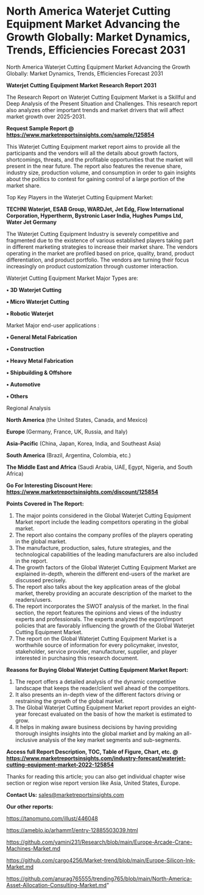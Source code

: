 # North America Waterjet Cutting Equipment Market Advancing the Growth Globally: Market Dynamics, Trends, Efficiencies Forecast 2031
North America Waterjet Cutting Equipment Market Advancing the Growth Globally: Market Dynamics, Trends, Efficiencies Forecast 2031

<strong>Waterjet Cutting Equipment Market Research Report 2031</strong>

The Research Report on Waterjet Cutting Equipment Market is a Skillful and Deep Analysis of the Present Situation and Challenges. This research report also analyzes other important trends and market drivers that will affect market growth over 2025-2031.

<strong>Request Sample Report @ <a href=https://www.marketreportsinsights.com/sample/125854>https://www.marketreportsinsights.com/sample/125854</a></strong>

This Waterjet Cutting Equipment market report aims to provide all the participants and the vendors will all the details about growth factors, shortcomings, threats, and the profitable opportunities that the market will present in the near future. The report also features the revenue share, industry size, production volume, and consumption in order to gain insights about the politics to contest for gaining control of a large portion of the market share.

Top Key Players in the Waterjet Cutting Equipment Market:

<strong>TECHNI Waterjet, ESAB Group, WARDJet, Jet Edg, Flow International Corporation, Hypertherm, Bystronic Laser India, Hughes Pumps Ltd, Water Jet Germany</strong>

The Waterjet Cutting Equipment Industry is severely competitive and fragmented due to the existence of various established players taking part in different marketing strategies to increase their market share. The vendors operating in the market are profiled based on price, quality, brand, product differentiation, and product portfolio. The vendors are turning their focus increasingly on product customization through customer interaction.

Waterjet Cutting Equipment Market Major Types are:

<strong>• 3D Waterjet Cutting

• Micro Waterjet Cutting

• Robotic Waterjet</strong>

Market Major end-user applications :

<strong>• General Metal Fabrication

• Construction

• Heavy Metal Fabrication

• Shipbuilding & Offshore

• Automotive

• Others</strong>

Regional Analysis

</u><strong><b>North America</b></strong> (the United States, Canada, and Mexico)

<strong><b>Europe </b></strong>(Germany, France, UK, Russia, and Italy)

<strong><b>Asia-Pacific</b></strong> (China, Japan, Korea, India, and Southeast Asia)

<strong><b>South America</b></strong> (Brazil, Argentina, Colombia, etc.)

<strong><b>The Middle East and Africa</b></strong> (Saudi Arabia, UAE, Egypt, Nigeria, and South Africa)

<strong>Go For Interesting Discount Here: <a href=https://www.marketreportsinsights.com/discount/125854>https://www.marketreportsinsights.com/discount/125854</a></strong>

<strong>Points Covered in The Report:</strong>
<ol>
  <li>The major points considered in the Global Waterjet Cutting Equipment Market report include the leading competitors operating in the global market.</li>
  <li>The report also contains the company profiles of the players operating in the global market.</li>
  <li>The manufacture, production, sales, future strategies, and the technological capabilities of the leading manufacturers are also included in the report.</li>
  <li>The growth factors of the Global Waterjet Cutting Equipment Market are explained in-depth, wherein the different end-users of the market are discussed precisely.</li>
  <li>The report also talks about the key application areas of the global market, thereby providing an accurate description of the market to the readers/users.</li>
  <li>The report incorporates the SWOT analysis of the market. In the final section, the report features the opinions and views of the industry experts and professionals. The experts analyzed the export/import policies that are favorably influencing the growth of the Global Waterjet Cutting Equipment Market.</li>
  <li>The report on the Global Waterjet Cutting Equipment Market is a worthwhile source of information for every policymaker, investor, stakeholder, service provider, manufacturer, supplier, and player interested in purchasing this research document.</li>
</ol>
<strong>Reasons for Buying Global Waterjet Cutting Equipment Market Report:</strong>

<ol>
  <li>The report offers a detailed analysis of the dynamic competitive landscape that keeps the reader/client well ahead of the competitors.</li>
  <li>It also presents an in-depth view of the different factors driving or restraining the growth of the global market.</li>
  <li>The Global Waterjet Cutting Equipment Market report provides an eight-year forecast evaluated on the basis of how the market is estimated to grow.</li>
  <li>It helps in making aware business decisions by having providing thorough insights insights into the global market and by making an all-inclusive analysis of the key market segments and sub-segments.</li>
</ol>
<strong>Access full Report Description, TOC, Table of Figure, Chart, etc. @ <a href=https://www.marketreportsinsights.com/industry-forecast/waterjet-cutting-equipment-market-2022-125854>https://www.marketreportsinsights.com/industry-forecast/waterjet-cutting-equipment-market-2022-125854</a></strong>


Thanks for reading this article; you can also get individual chapter wise section or region wise report version like Asia, United States, Europe.

<strong>Contact Us:</strong>
sales@marketreportsinsights.com

<strong>Our other reports:</strong>

<a href=https://tanomuno.com/illust/446048>https://tanomuno.com/illust/446048</a>

<a href=https://ameblo.jp/arhamm1/entry-12885503039.html>https://ameblo.jp/arhamm1/entry-12885503039.html</a>

<a href=https://github.com/yamini231/Research/blob/main/Europe-Arcade-Crane-Machines-Market.md>https://github.com/yamini231/Research/blob/main/Europe-Arcade-Crane-Machines-Market.md</a>

<a href=https://github.com/cargo4256/Market-trend/blob/main/Europe-Silicon-Ink-Market.md>https://github.com/cargo4256/Market-trend/blob/main/Europe-Silicon-Ink-Market.md</a>

<a href=https://github.com/anurag765555/trending765/blob/main/North-America-Asset-Allocation-Consulting-Market.md>https://github.com/anurag765555/trending765/blob/main/North-America-Asset-Allocation-Consulting-Market.md</a>"
